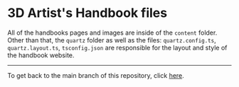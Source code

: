 # 3D Artist's Handbook files

All of the handbooks pages and images are inside of the `content` folder. Other than that, the `quartz` folder as well as the files: `quartz.config.ts`, `quartz.layout.ts`, `tsconfig.json` are responsible for the layout and style of the handbook website.

---

To get back to the main branch of this repository, click [here](https://github.com/sidney-eliot/3d-artists-handbook).
